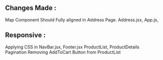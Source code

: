 Changes Made :
----

Map Component Should Fully aligned in Address Page.
Address.jsx, App.js, 


Responsive :
---

Applying CSS in NavBar.jsx, Footer.jsx 
ProductList, ProductDetails
Pagination
Removing AddToCart Button from ProductList

